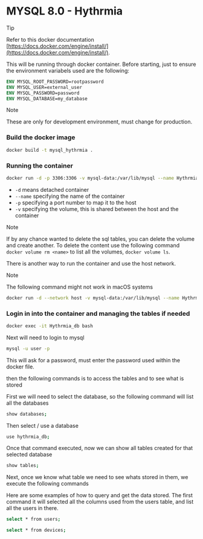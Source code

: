 # MYSQL 8.0 - Hythrmia

>[!TIP]
>Refer to this docker documentation [https://docs.docker.com/engine/install/](https://docs.docker.com/engine/install/).

This will be running through docker container. Before starting, just to ensure the environment variabels used are the following: 

```dockerfile
ENV MYSQL_ROOT_PASSWORD=rootpassword
ENV MYSQL_USER=external_user
ENV MYSQL_PASSWORD=password
ENV MYSQL_DATABASE=my_database
```

>[!NOTE]
>These are only for development environment, must change for production.

### Build the docker image

```bash
docker build -t mysql_hythrmia .
```

### Running the container

```bash
docker run -d -p 3306:3306 -v mysql-data:/var/lib/mysql --name Hythrmia_db mysql_hythrmia
```
- `-d` means detached container
- `--name` specifying the name of the container
- `-p` specifying a port number to map it to the host
- `-v` specifying the volume, this is shared between the host and the container

>[!NOTE]
>If by any chance wanted to delete the sql tables, you can delete the volume and create another. To delete the content use the following command `docker volume rm <name>` to list all the volumes, `docker volume ls`.

There is another way to run the container and use the host network.

>[!NOTE]
The following command might not work in macOS systems

```bash
docker run -d --network host -v mysql-data:/var/lib/mysql --name Hythrmia_db mysql_hythrmia
```

### Login in into the container and managing the tables if needed

```bash
docker exec -it Hythrmia_db bash
```
Next will need to login to mysql

```bash
mysql -u user -p
```

This will ask for a password, must enter the password used within the docker file.


then the following commands is to access the tables and to see what is stored

First we will need to select the database, so the following command will list all the databases

```bash
show databases;
```

Then select / use a database

```bash
use hythrmia_db;
```

Once that command executed, now we can show all tables created for that selected database

```bash
show tables;
```

Next, once we know what table we need to see whats stored in them, we execute the following commands

Here are some examples of how to query and get the data stored. The first command it will selected all the columns used from the users table, and list all the users in there. 
```bash
select * from users;
```
```bash
select * from devices;
```